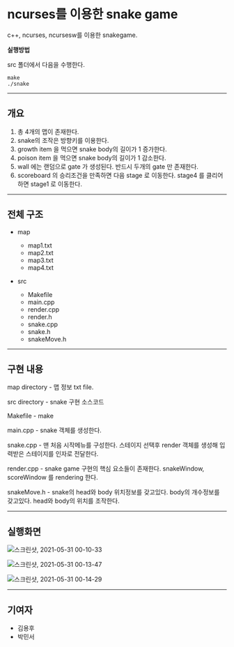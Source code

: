 # ncurses를 이용한 snake game

c++, ncurses, ncursesw를 이용한 snakegame.

**실행방법**

src 폴더에서 다음을 수행한다.

    make
    ./snake

----------------

## 개요

1. 총 4개의 맵이 존재한다.
2. snake의 조작은 방향키를 이용한다.
3. growth item 을 먹으면 snake body의 길이가 1 증가한다.
4. poison item 을 먹으면 snake body의 길이가 1 감소한다.
5. wall 에는 랜덤으로 gate 가 생성된다. 반드시 두개의 gate 만 존재한다.
6. scoreboard 의 승리조건을 만족하면 다음 stage 로 이동한다. stage4 를 클리어 하면 stage1 로 이동한다.


-------------------

## 전체 구조

* map
    - map1.txt
    - map2.txt
    - map3.txt
    - map4.txt

* src
    - Makefile
    - main.cpp
    - render.cpp
    - render.h
    - snake.cpp
    - snake.h
    - snakeMove.h

------------------------

## 구현 내용

map directory -  맵 정보 txt file.

src directory - snake 구현 소스코드

Makefile - make

main.cpp - snake 객체를 생성한다.

snake.cpp - 맨 처음 시작메뉴를 구성한다. 스테이지 선택후 render 객체를 생성해 입력받은 스테이지를 인자로 전달한다.

render.cpp - snake game 구현의 핵심 요소들이 존재한다. snakeWindow, scoreWindow 를 rendering 한다.

snakeMove.h - snake의 head와 body 위치정보를 갖고있다. body의 개수정보를 갖고있다. head와 body의 위치를 조작한다.

-----------------------

## 실행화면

![스크린샷, 2021-05-31 00-10-33](https://user-images.githubusercontent.com/39542757/120109515-b6c39380-c1a4-11eb-8e47-dacd69713b33.png)

![스크린샷, 2021-05-31 00-13-47](https://user-images.githubusercontent.com/39542757/120109613-19b52a80-c1a5-11eb-9e52-dc87a7ad7cc9.png)

![스크린샷, 2021-05-31 00-14-29](https://user-images.githubusercontent.com/39542757/120109625-2fc2eb00-c1a5-11eb-9702-490751efb6ff.png)

----------------------

## 기여자

- 김용후
- 박민서


